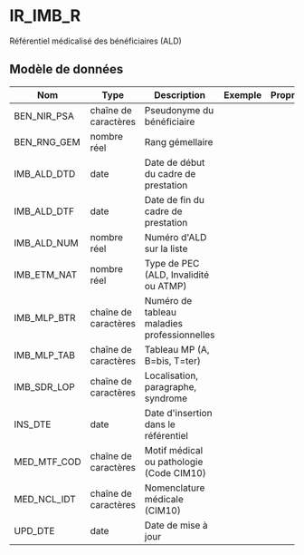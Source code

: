 # IR_IMB_R

Référentiel médicalisé des bénéficiaires (ALD)


## Modèle de données

|Nom|Type|Description|Exemple|Propriétés|
|-|-|-|-|-|
|BEN_NIR_PSA|chaîne de caractères|Pseudonyme du bénéficiaire|||
|BEN_RNG_GEM|nombre réel|Rang gémellaire|||
|IMB_ALD_DTD|date|Date de début du cadre de prestation|||
|IMB_ALD_DTF|date|Date de fin du cadre de prestation|||
|IMB_ALD_NUM|nombre réel|Numéro d'ALD sur la liste|||
|IMB_ETM_NAT|nombre réel|Type de PEC (ALD, Invalidité ou ATMP)|||
|IMB_MLP_BTR|chaîne de caractères|Numéro de tableau maladies professionnelles|||
|IMB_MLP_TAB|chaîne de caractères|Tableau MP (A, B=bis, T=ter)|||
|IMB_SDR_LOP|chaîne de caractères|Localisation, paragraphe, syndrome|||
|INS_DTE|date|Date d'insertion dans le référentiel|||
|MED_MTF_COD|chaîne de caractères|Motif médical ou pathologie (Code CIM10)|||
|MED_NCL_IDT|chaîne de caractères|Nomenclature médicale (CIM10)|||
|UPD_DTE|date|Date de mise à jour|||

